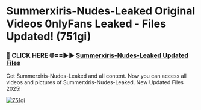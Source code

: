 # Summerxiris-Nudes-Leaked Original Videos 0nlyFans Leaked - Files Updated! (751gi)

<h3>🔴 CLICK HERE 🌐==►► <a href="https://tinyurl.com/5h6xmrr3" rel="nofollow">Summerxiris-Nudes-Leaked Updated Files</a></h3>

Get Summerxiris-Nudes-Leaked and all content. Now you can access all videos and pictures of Summerxiris-Nudes-Leaked. New Updated Files 2025!

[![751gi](https://i.imgur.com/KVD873Z.gif)](https://tinyurl.com/5h6xmrr3)
